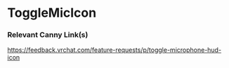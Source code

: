 # ToggleMicIcon
### Relevant Canny Link(s)

https://feedback.vrchat.com/feature-requests/p/toggle-microphone-hud-icon
